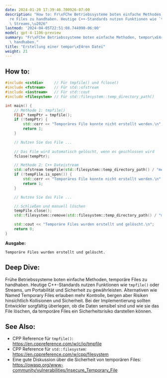 ```yaml
---
date: 2024-01-20 17:39:46.700926-07:00
description: "How to: Fr\xFChe Betriebssysteme boten einfache Methoden, tempor\xE4\
  re Files zu handhaben. Heutige C++-Standards nutzen Funktionen wie `tmpfile()` oder\
  \ Streams,\u2026"
lastmod: '2024-04-05T22:51:08.744990-06:00'
model: gpt-4-1106-preview
summary: "Fr\xFChe Betriebssysteme boten einfache Methoden, tempor\xE4re Files zu\
  \ handhaben."
title: "Erstellung einer tempor\xE4ren Datei"
weight: 21
---
```


## How to:
```C++
#include <cstdio>     // Für tmpfile() und fclose()
#include <fstream>    // Für std::ofstream
#include <iostream>   // Für std::cout
#include <filesystem> // Für std::filesystem::temp_directory_path()

int main() {
    // Methode 1: tmpfile()
    FILE* tempPtr = tmpfile();
    if (!tempPtr) {
        std::cerr << "Temporäres File konnte nicht erstellt werden.\n";
        return 1;
    }

    // Nutzen Sie das File ...
    
    // Das File wird automatisch gelöscht, wenn es geschlossen wird
    fclose(tempPtr);

    // Methode 2: C++ Dateistream
    std::ofstream tempFile(std::filesystem::temp_directory_path() / "meinTempFile.txt");
    if (!tempFile.is_open()) {
        std::cerr << "Temporäres File konnte nicht erstellt werden.\n";
        return 1;
    }

    // Nutzen Sie das File ...

    // Schließen und manuell löschen
    tempFile.close();
    std::filesystem::remove(std::filesystem::temp_directory_path() / "meinTempFile.txt");

    std::cout << "Temporäre Files wurden erstellt und gelöscht.\n";
    return 0;
}
```
**Ausgabe:**
```
Temporäre Files wurden erstellt und gelöscht.
```

## Deep Dive:
Frühe Betriebssysteme boten einfache Methoden, temporäre Files zu handhaben. Heutige C++-Standards nutzen Funktionen wie `tmpfile()` oder Streams, um Portabilität und Sicherheit zu gewährleisten. Alternativen wie Named Temporary Files erlauben mehr Kontrolle, bergen aber Risiken hinsichtlich Kollisionen und Sicherheit. Bei der Implementierung sollten Entwickler sorgfältig überlegen, ob die Daten sensibel sind und wie sie das File löschen, da temporäre Files ein Sicherheitsrisiko darstellen können.

## See Also:
- CPP Reference für `tmpfile()`: https://en.cppreference.com/w/c/io/tmpfile
- CPP Reference für `std::filesystem`: https://en.cppreference.com/w/cpp/filesystem
- Eine gute Diskussion über die Sicherheit von temporären Files: https://owasp.org/www-community/vulnerabilities/Insecure_Temporary_File
